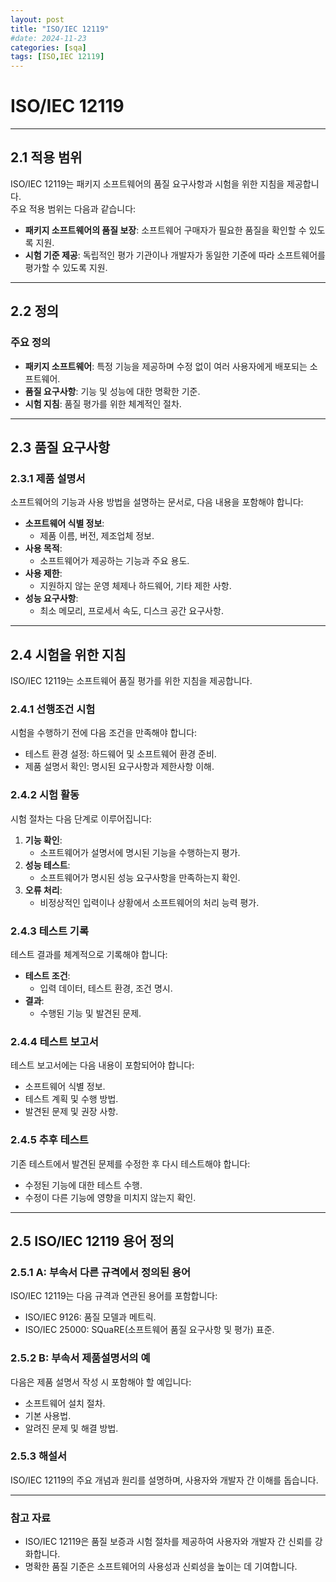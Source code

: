 ```yaml
---
layout: post
title: "ISO/IEC 12119"
#date: 2024-11-23
categories: [sqa]
tags: [ISO,IEC 12119]
---
```


# ISO/IEC 12119

---

## 2.1 적용 범위
ISO/IEC 12119는 패키지 소프트웨어의 품질 요구사항과 시험을 위한 지침을 제공합니다.  
주요 적용 범위는 다음과 같습니다:

- **패키지 소프트웨어의 품질 보장**: 소프트웨어 구매자가 필요한 품질을 확인할 수 있도록 지원.
- **시험 기준 제공**: 독립적인 평가 기관이나 개발자가 동일한 기준에 따라 소프트웨어를 평가할 수 있도록 지원.

---

## 2.2 정의
### 주요 정의
- **패키지 소프트웨어**: 특정 기능을 제공하며 수정 없이 여러 사용자에게 배포되는 소프트웨어.
- **품질 요구사항**: 기능 및 성능에 대한 명확한 기준.
- **시험 지침**: 품질 평가를 위한 체계적인 절차.

---

## 2.3 품질 요구사항
### 2.3.1 제품 설명서
소프트웨어의 기능과 사용 방법을 설명하는 문서로, 다음 내용을 포함해야 합니다:

- **소프트웨어 식별 정보**:
  - 제품 이름, 버전, 제조업체 정보.
- **사용 목적**:
  - 소프트웨어가 제공하는 기능과 주요 용도.
- **사용 제한**:
  - 지원하지 않는 운영 체제나 하드웨어, 기타 제한 사항.
- **성능 요구사항**:
  - 최소 메모리, 프로세서 속도, 디스크 공간 요구사항.

---

## 2.4 시험을 위한 지침
ISO/IEC 12119는 소프트웨어 품질 평가를 위한 지침을 제공합니다.

### 2.4.1 선행조건 시험
시험을 수행하기 전에 다음 조건을 만족해야 합니다:
- 테스트 환경 설정: 하드웨어 및 소프트웨어 환경 준비.
- 제품 설명서 확인: 명시된 요구사항과 제한사항 이해.

### 2.4.2 시험 활동
시험 절차는 다음 단계로 이루어집니다:
1. **기능 확인**:
   - 소프트웨어가 설명서에 명시된 기능을 수행하는지 평가.
2. **성능 테스트**:
   - 소프트웨어가 명시된 성능 요구사항을 만족하는지 확인.
3. **오류 처리**:
   - 비정상적인 입력이나 상황에서 소프트웨어의 처리 능력 평가.

### 2.4.3 테스트 기록
테스트 결과를 체계적으로 기록해야 합니다:
- **테스트 조건**:
  - 입력 데이터, 테스트 환경, 조건 명시.
- **결과**:
  - 수행된 기능 및 발견된 문제.

### 2.4.4 테스트 보고서
테스트 보고서에는 다음 내용이 포함되어야 합니다:
- 소프트웨어 식별 정보.
- 테스트 계획 및 수행 방법.
- 발견된 문제 및 권장 사항.

### 2.4.5 추후 테스트
기존 테스트에서 발견된 문제를 수정한 후 다시 테스트해야 합니다:
- 수정된 기능에 대한 테스트 수행.
- 수정이 다른 기능에 영향을 미치지 않는지 확인.

---

## 2.5 ISO/IEC 12119 용어 정의
### 2.5.1 A: 부속서 다른 규격에서 정의된 용어
ISO/IEC 12119는 다음 규격과 연관된 용어를 포함합니다:
- ISO/IEC 9126: 품질 모델과 메트릭.
- ISO/IEC 25000: SQuaRE(소프트웨어 품질 요구사항 및 평가) 표준.

### 2.5.2 B: 부속서 제품설명서의 예
다음은 제품 설명서 작성 시 포함해야 할 예입니다:
- 소프트웨어 설치 절차.
- 기본 사용법.
- 알려진 문제 및 해결 방법.

### 2.5.3 해설서
ISO/IEC 12119의 주요 개념과 원리를 설명하며, 사용자와 개발자 간 이해를 돕습니다.

---

### 참고 자료
- ISO/IEC 12119은 품질 보증과 시험 절차를 제공하여 사용자와 개발자 간 신뢰를 강화합니다.
- 명확한 품질 기준은 소프트웨어의 사용성과 신뢰성을 높이는 데 기여합니다.
